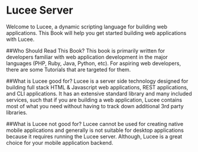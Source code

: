 # Lucee Server

Welcome to Lucee, a dynamic scripting language for building web applications. This Book will help you get started building web applications with Lucee.

##Who Should Read This Book?
This book is primarily written for developers familiar with web application development in the major languages (PHP, Ruby, Java, Python, etc). For aspiring web developers, there are some Tutorials that are targeted for them.

##What is Lucee good for?
Lucee is a server side technology designed for building full stack HTML & Javascript web applications, REST applications, and CLI applications. It has an extensive standard library and many included services, such that if you are building a web application, Lucee contains most of what you need without having to track down additional 3rd party libraries.

##What is Lucee not good for?
Lucee cannot be used for creating native mobile applications and generally is not suitable for desktop applications because it requires running the Lucee server. Although, Lucee is a great choice for your mobile application backend.
